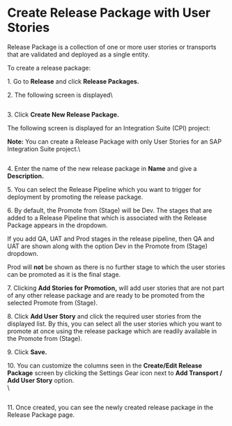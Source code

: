 # Create Release Package with User Stories

Release Package is a collection of one or more user stories or transports that are validated and deployed as a single entity.

To create a release package:

1\. Go to **Release** and click **Release Packages.**

2\. The following screen is displayed\


<figure><img src="https://www.docs.releaseowl.com/assets/img/create-release-package-with-user-stories-1.jpg" alt=""><figcaption></figcaption></figure>

3\. Click **Create New Release Package.**

The following screen is displayed for an Integration Suite (CPI) project:

**Note:** You can create a Release Package with only User Stories for an SAP Integration Suite project.\


<figure><img src="https://www.docs.releaseowl.com/assets/img/create-release-package-with-user-stories-2.jpg" alt=""><figcaption></figcaption></figure>

4\. Enter the name of the new release package in **Name** and give a **Description.**

5\. You can select the Release Pipeline which you want to trigger for deployment by promoting the release package.

6\. By default, the Promote from (Stage) will be Dev. The stages that are added to a Release Pipeline that which is associated with the Release Package appears in the dropdown.

If you add QA, UAT and Prod stages in the release pipeline, then QA and UAT are shown along with the option Dev in the Promote from (Stage) dropdown.

Prod will **not** be shown as there is no further stage to which the user stories can be promoted as it is the final stage.

7\. Clicking **Add Stories for Promotion,** will add user stories that are not part of any other release package and are ready to be promoted from the selected Promote from (Stage).

8\. Click **Add User Story** and click the required user stories from the displayed list. By this, you can select all the user stories which you want to promote at once using the release package which are readily available in the Promote from (Stage).

9\. Click **Save.**

10\. You can customize the columns seen in the **Create/Edit Release Package** screen by clicking the Settings Gear icon next to **Add Transport / Add User Story** option.\
\


<figure><img src="https://www.docs.releaseowl.com/assets/img/create-release-package-with-user-stories-5.jpg" alt=""><figcaption></figcaption></figure>

11\. Once created, you can see the newly created release package in the Release Package page.
